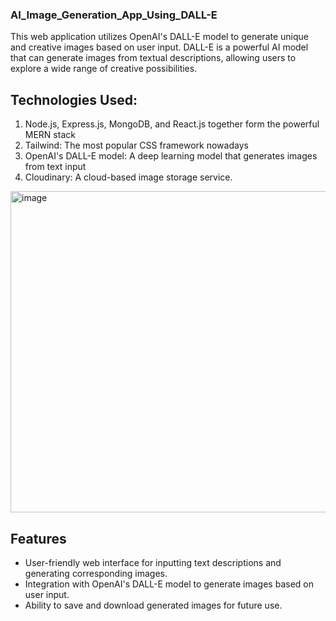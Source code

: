 ### AI_Image_Generation_App_Using_DALL-E

This web application utilizes OpenAI's DALL-E model to generate unique and creative images based on user input. DALL-E is a powerful AI model that can generate images from textual descriptions, allowing users to explore a wide range of creative possibilities.

## Technologies Used:
1. Node.js, Express.js, MongoDB, and React.js together form the powerful MERN stack
2. Tailwind: The most popular CSS framework nowadays
3. OpenAI's DALL-E model: A deep learning model that generates images from text input
4. Cloudinary: A cloud-based image storage service.

<img width="514" alt="image" src="https://github.com/fahad-ui/AI_Image_Generation_App_Using_DALL-E/assets/75291621/79ecd0e7-0a22-4bb5-b1a1-e6bcd680a75a">


## Features
- User-friendly web interface for inputting text descriptions and generating corresponding images.
- Integration with OpenAI's DALL-E model to generate images based on user input.
- Ability to save and download generated images for future use.
